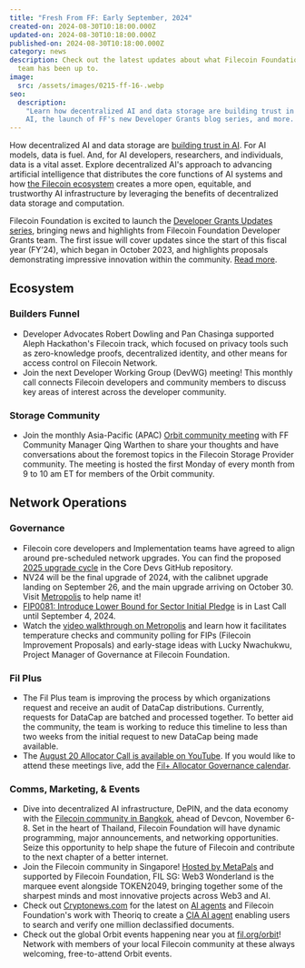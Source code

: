 ```yaml
---
title: "Fresh From FF: Early September, 2024"
created-on: 2024-08-30T10:18:00.000Z
updated-on: 2024-08-30T10:18:00.000Z
published-on: 2024-08-30T10:18:00.000Z
category: news
description: Check out the latest updates about what Filecoin Foundation
  team has been up to.
image:
  src: /assets/images/0215-ff-16-.webp
seo:
  description:
    "Learn how decentralized AI and data storage are building trust in
    AI, the launch of FF's new Developer Grants blog series, and more. "
---
```


How decentralized AI and data storage are [building trust in AI](/blog/how-f3-is-transforming-the-filecoin-network). For AI models, data is fuel. And, for AI developers, researchers, and individuals, data is a vital asset. Explore decentralized AI's approach to advancing artificial intelligence that distributes the core functions of AI systems and how [the Filecoin ecosystem](/blog/leading-ai-projects-choose-filecoin-to-advance-ai-marking-the-networks-leading-role-as-depin-backbone-for-ai) creates a more open, equitable, and trustworthy AI infrastructure by leveraging the benefits of decentralized data storage and computation.

Filecoin Foundation is excited to launch the [Developer Grants Updates series](/blog/developer-grants-updates-august-2024), bringing news and highlights from Filecoin Foundation Developer Grants team. The first issue will cover updates since the start of this fiscal year (FY’24), which began in October 2023, and highlights proposals demonstrating impressive innovation within the community. [Read more](/blog/developer-grants-updates-august-2024).

## Ecosystem

### Builders Funnel

- Developer Advocates Robert Dowling and Pan Chasinga supported Aleph Hackathon's Filecoin track, which focused on privacy tools such as zero-knowledge proofs, decentralized identity, and other means for access control on Filecoin Network.
- Join the next Developer Working Group (DevWG) meeting! This monthly call connects Filecoin developers and community members to discuss key areas of interest across the developer community.

### Storage Community

- Join the monthly Asia-Pacific (APAC) [Orbit community meeting](https://voovmeeting.com/dm/YHsYHvFq4c2P) with FF Community Manager Qing Warthen to share your thoughts and have conversations about the foremost topics in the Filecoin Storage Provider community. The meeting is hosted the first Monday of every month from 9 to 10 am ET for members of the Orbit community.

## Network Operations

### Governance

- Filecoin core developers and Implementation teams have agreed to align around pre-scheduled network upgrades. You can find the proposed [2025 upgrade cycle](https://github.com/filecoin-project/core-devs/discussions/177) in the Core Devs GitHub repository.
- NV24 will be the final upgrade of 2024, with the calibnet upgrade landing on September 26, and the main upgrade arriving on October 30. Visit [Metropolis](https://metropolis.vote/dashboard/c/8wfuwz2ahp) to help name it!
- [FIP0081: Introduce Lower Bound for Sector Initial Pledge](https://github.com/filecoin-project/FIPs/blob/master/FIPS/fip-0081.md) is in Last Call until September 4, 2024.
- Watch the [video walkthrough on Metropolis](https://youtu.be/k1Qj7JclNTo?feature=shared) and learn how it facilitates temperature checks and community polling for FIPs (Filecoin Improvement Proposals) and early-stage ideas with Lucky Nwachukwu, Project Manager of Governance at Filecoin Foundation.

### Fil Plus

- The Fil Plus team is improving the process by which organizations request and receive an audit of DataCap distributions. Currently, requests for DataCap are batched and processed together. To better aid the community, the team is working to reduce this timeline to less than two weeks from the initial request to new DataCap being made available.
- The [August 20 Allocator Call is available on YouTube](https://youtu.be/XQlyGV4N_y8?feature=shared). If you would like to attend these meetings live, add the [Fil+ Allocator Governance calendar](https://calendar.google.com/calendar/embed?src=c_k1gkfoom17g0j8c6bam6uf43j0%40group.calendar.google.com&ctz=America%2FLos_Angeles).

### Comms, Marketing, & Events

- Dive into decentralized AI infrastructure, DePIN, and the data economy with the [Filecoin community in Bangkok](https://lu.ma/aqyqwupe), ahead of Devcon, November 6-8. Set in the heart of Thailand, Filecoin Foundation will have dynamic programming, major announcements, and networking opportunities. Seize this opportunity to help shape the future of Filecoin and contribute to the next chapter of a better internet.
- Join the Filecoin community in Singapore! [Hosted by MetaPals](https://lu.ma/escdw9dx?tk=LRE4fg) and supported by Filecoin Foundation, FIL SG: Web3 Wonderland is the marquee event alongside TOKEN2049, bringing together some of the sharpest minds and most innovative projects across Web3 and AI. ​
- Check out [Cryptonews.com](http://cryptonews.com/) for the latest on [AI agents](https://cryptonews.com/news/how-ai-agents-are-transforming-the-web3-sector.htm) and Filecoin Foundation's work with Theoriq to create a [CIA AI agent](https://mirror.xyz/0xbCAa90C8bA95b3ba6C8Aa6900a92FE70b97E5eF7/y8zj9hbr6ZEES9V9bMtqyzEBm0osh5ivoSBEYVN3mkI) enabling users to search and verify one million declassified documents.
- Check out the global Orbit events happening near you at [fil.org/orbit](/orbit)! Network with members of your local Filecoin community at these always welcoming, free-to-attend Orbit events.
